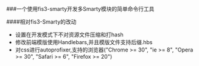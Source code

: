 ###一个使用fis3-smarty开发多Smarty模块的简单命令行工具

####相对fis3-Smarty的改动
* 设置在开发模式下不对资源文件压缩和打hash
* 修改前端模版使用Handlebars,并且模版文件支持后缀.hbs
* 对css进行autoprofixer,支持的浏览器("Chrome >= 30", "ie >= 8", "Opera >= 30", "Safari >= 6", "Firefox >= 20")